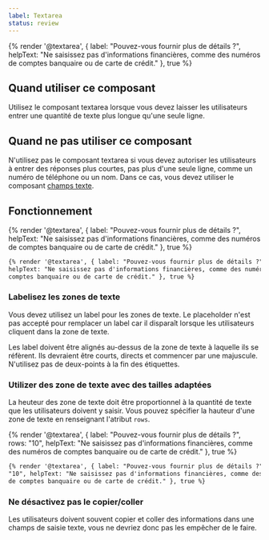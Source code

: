 ```yaml
---
label: Textarea
status: review
---
```


<div class="foehn-example">
{% render '@textarea', 
  {
    label: "Pouvez-vous fournir plus de détails ?",
    helpText: "Ne saisissez pas d'informations financières, comme des numéros de
      comptes banquaire ou de carte de crédit."
  }, 
  true
%}
</div>

## Quand utiliser ce composant

Utilisez le composant textarea lorsque vous devez laisser les utilisateurs
entrer une quantité de texte plus longue qu'une seule ligne.

## Quand ne pas utiliser ce composant

N'utilisez pas le composant textarea si vous devez autoriser les utilisateurs à
entrer des réponses plus courtes, pas plus d'une seule ligne, comme un numéro de
téléphone ou un nom. Dans ce cas, vous devez utiliser le composant [champs
texte](./text-input).

## Fonctionnement

<div class="foehn-example">
{% render '@textarea', 
  {
    label: "Pouvez-vous fournir plus de détails ?",
    helpText: "Ne saisissez pas d'informations financières, comme des numéros de
      comptes banquaire ou de carte de crédit."
  }, 
  true
%}
</div>

```html
{% render '@textarea', { label: "Pouvez-vous fournir plus de détails ?",
helpText: "Ne saisissez pas d'informations financières, comme des numéros de
comptes banquaire ou de carte de crédit." }, true %}
```

### Labelisez les zones de texte

Vous devez utilisez un label pour les zones de texte. Le placeholder
n'est pas accepté pour remplacer un label car il disparaît lorsque les
utilisateurs cliquent dans la zone de texte.

Les label doivent être alignés au-dessus de la zone de texte à laquelle ils se
réfèrent. Ils devraient être courts, directs et commencer par une majuscule.
N'utilisez pas de deux-points à la fin des étiquettes.

### Utilizer des zone de texte avec des tailles adaptées

La heuteur des zone de texte doit être proportionnel à la quantité de texte que
les utilisateurs doivent y saisir. Vous pouvez spécifier la hauteur d'une zone
de texte en renseignant l'atribut `rows`.

<div class="foehn-example">
{% render '@textarea', 
  {
    label: "Pouvez-vous fournir plus de détails ?",
    rows: "10",
    helpText: "Ne saisissez pas d'informations financières, comme des numéros de
      comptes banquaire ou de carte de crédit."
  },
  true
%}
</div>

```html
{% render '@textarea', { label: "Pouvez-vous fournir plus de détails ?", rows:
"10", helpText: "Ne saisissez pas d'informations financières, comme des numéros
de comptes banquaire ou de carte de crédit." }, true %}
```

### Ne désactivez pas le copier/coller

Les utilisateurs doivent souvent copier et coller des informations dans une
champs de saisie texte, vous ne devriez donc pas les empêcher de le faire.
